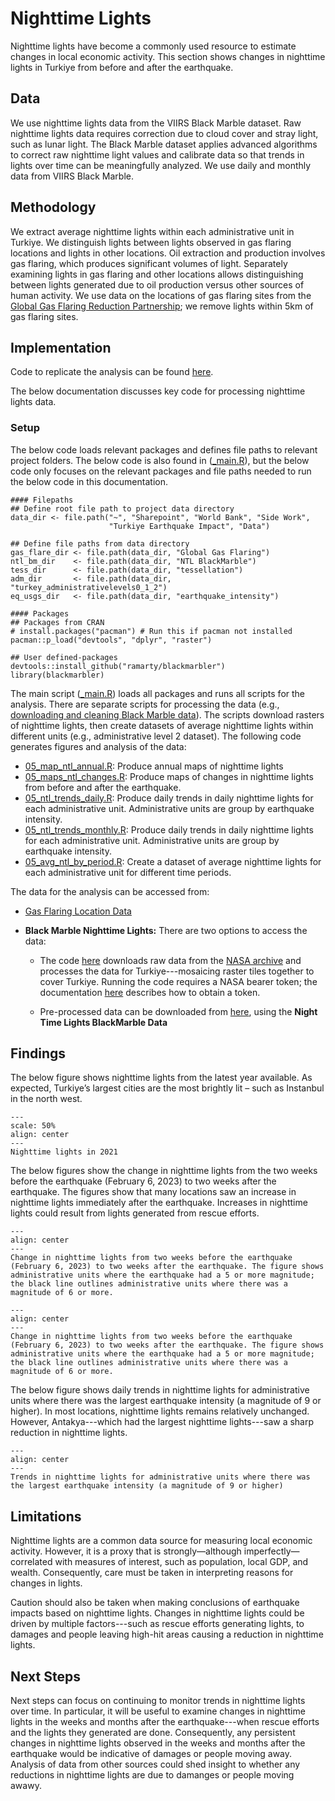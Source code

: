 # Nighttime Lights

Nighttime lights have become a commonly used resource to estimate changes in local economic activity. This section shows changes in nighttime lights in Turkiye from before and after the earthquake.

## Data

We use nighttime lights data from the VIIRS Black Marble dataset. Raw nighttime lights data requires correction due to cloud cover and stray light, such as lunar light. The Black Marble dataset applies advanced algorithms to correct raw nighttime light values and calibrate data so that trends in lights over time can be meaningfully analyzed. We use daily and monthly data from VIIRS Black Marble.

## Methodology

We extract average nighttime lights within each administrative unit in Turkiye. We distinguish lights between lights observed in gas flaring locations and lights in other locations. Oil extraction and production involves gas flaring, which produces significant volumes of light. Separately examining lights in gas flaring and other locations allows distinguishing between lights generated due to oil production versus other sources of human activity. We use data on the locations of gas flaring sites from the [Global Gas Flaring Reduction Partnership](https://www.worldbank.org/en/programs/gasflaringreduction); we remove lights within 5km of gas flaring sites.

## Implementation

Code to replicate the analysis can be found [here](https://github.com/datapartnership/turkiye-earthquake-impact/tree/ntl/notebooks/nighttime-lights). 

The below documentation discusses key code for processing nighttime lights data.

### Setup

The below code loads relevant packages and defines file paths to relevant project folders. The below code is also found in ([_main.R](https://github.com/datapartnership/turkiye-earthquake-impact/tree/main/notebooks/nighttime-lights/_main.R)), but the below code only focuses on the relevant packages and file paths needed to run the below code in this documentation.

```{r}
#### Filepaths
## Define root file path to project data directory
data_dir <- file.path("~", "Sharepoint", "World Bank", "Side Work", 
                      "Turkiye Earthquake Impact", "Data")
                      
## Define file paths from data directory
gas_flare_dir <- file.path(data_dir, "Global Gas Flaring")
ntl_bm_dir    <- file.path(data_dir, "NTL BlackMarble")
tess_dir      <- file.path(data_dir, "tessellation")
adm_dir       <- file.path(data_dir, "turkey_administrativelevels0_1_2")
eq_usgs_dir   <- file.path(data_dir, "earthquake_intensity")
           
#### Packages
## Packages from CRAN
# install.packages("pacman") # Run this if pacman not installed
pacman::p_load("devtools", "dplyr", "raster")

## User defined-packages
devtools::install_github("ramarty/blackmarbler")
library(blackmarbler)
```

The main script ([_main.R](https://github.com/datapartnership/turkiye-earthquake-impact/tree/main/notebooks/nighttime-lights/_main.R)) loads all packages and runs all scripts for the analysis. There are separate scripts for processing the data (e.g., [downloading and cleaning Black Marble data](https://github.com/datapartnership/turkiye-earthquake-impact/tree/main/notebooks/nighttime-lights/02_download_black_marble.R)). The scripts download rasters of nighttime lights, then create datasets of average nighttime lights within different units (e.g., administrative level 2 dataset). The following code generates figures and analysis of the data:

* [05_map_ntl_annual.R](https://github.com/datapartnership/turkiye-earthquake-impact/tree/main/notebooks/nighttime-lights/05_map_ntl_annual.R): Produce annual maps of nighttime lights
* [05_maps_ntl_changes.R](https://github.com/datapartnership/turkiye-earthquake-impact/tree/main/notebooks/nighttime-lights/05_maps_ntl_changes.R): Produce maps of changes in nighttime lights from before and after the earthquake.
* [05_ntl_trends_daily.R](https://github.com/datapartnership/turkiye-earthquake-impact/tree/main/notebooks/nighttime-lights/05_ntl_trends_daily.R): Produce daily trends in daily nighttime lights for each administrative unit. Administrative units are group by earthquake intensity.
* [05_ntl_trends_monthly.R](https://github.com/datapartnership/turkiye-earthquake-impact/tree/main/notebooks/nighttime-lights/05_ntl_trends_monthly.R): Produce daily trends in daily nighttime lights for each administrative unit. Administrative units are group by earthquake intensity.
* [05_avg_ntl_by_period.R](https://github.com/datapartnership/turkiye-earthquake-impact/tree/main/notebooks/nighttime-lights/05_avg_ntl_by_period.R): Create a dataset of average nighttime lights for each administrative unit for different time periods.

The data for the analysis can be accessed from:

* [Gas Flaring Location Data](https://datacatalog.worldbank.org/search/dataset/0037743)

* __Black Marble Nighttime Lights:__ There are two options to access the data:

  * The code [here](https://github.com/datapartnership/syria-economic-monitor/blob/main/notebooks/ntl-analysis/01_download_black_marble.R) downloads raw data from the [NASA archive](https://ladsweb.modaps.eosdis.nasa.gov/missions-and-measurements/products/VNP46A3/) and processes the data for Turkiye---mosaicing raster tiles together to cover Turkiye. Running the code requires a NASA bearer token; the documentation [here](https://github.com/ramarty/blackmarbler) describes how to obtain a token.

  * Pre-processed data can be downloaded from [here](URL), using the __Night Time Lights BlackMarble Data__

## Findings

The below figure shows nighttime lights from the latest year available. As expected, Turkiye’s largest cities are the most brightly lit – such as Instanbul in the north west.

```{figure} ../../reports/figures/tur_ntl_bm_2021.png
---
scale: 50%
align: center
---
Nighttime lights in 2021
```

The below figures show the change in nighttime lights from the two weeks before the earthquake (February 6, 2023) to two weeks after the earthquake. The figures show that many locations saw an increase in nighttime lights immediately after the earthquake. Increases in nighttime lights could result from lights generated from rescue efforts.

```{figure} ../../reports/figures/ntl_adm2_map_raw.png
---
align: center
---
Change in nighttime lights from two weeks before the earthquake (February 6, 2023) to two weeks after the earthquake. The figure shows administrative units where the earthquake had a 5 or more magnitude; the black line outlines administrative units where there was a magnitude of 6 or more.
```

```{figure} ../../reports/figures/ntl_adm2_map_cat.png
---
align: center
---
Change in nighttime lights from two weeks before the earthquake (February 6, 2023) to two weeks after the earthquake. The figure shows administrative units where the earthquake had a 5 or more magnitude; the black line outlines administrative units where there was a magnitude of 6 or more.
```

The below figure shows daily trends in nighttime lights for administrative units where there was the largest earthquake intensity (a magnitude of 9 or higher). In most locations, nighttime lights remains relatively unchanged. However, Antakya---which had the largest nighttime lights---saw a sharp reduction in nighttime lights.

```{figure} ../../reports/figures/ntl_trends_daily_adm2_mi9.png
---
align: center
---
Trends in nighttime lights for administrative units where there was the largest earthquake intensity (a magnitude of 9 or higher)
```

## Limitations

Nighttime lights are a common data source for measuring local economic activity. However, it is a proxy that is strongly—although imperfectly—correlated with measures of interest, such as population, local GDP, and wealth. Consequently, care must be taken in interpreting reasons for changes in lights.

Caution should also be taken when making conclusions of earthquake impacts based on nighttime lights. Changes in nighttime lights could be driven by multiple factors---such as rescue efforts generating lights, to damages and people leaving high-hit areas causing a reduction in nighttime lights.

## Next Steps

Next steps can focus on continuing to monitor trends in nighttime lights over time. In particular, it will be useful to examine changes in nighttime lights in the weeks and months after the earthquake---when rescue efforts and the lights they generated are done. Consequently, any persistent changes in nighttime lights observed in the weeks and months after the earthquake would be indicative of damages or people moving away. Analysis of data from other sources could shed insight to whether any reductions in nighttime lights are due to damanges or people moving awawy.
